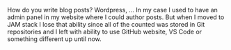 How do you write blog posts? Wordpress, …
In my case I used to have an admin panel in my website where I could author posts. But when I moved to JAM stack I lose that ability since all of the counted was stored in Git repositories and I left with ability to use GitHub website, VS Code or something different up until now. 